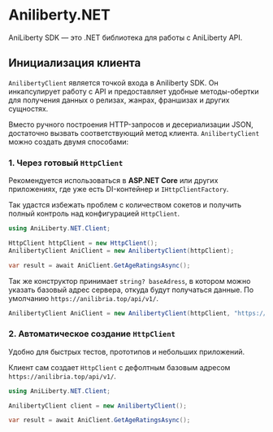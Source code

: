 # Aniliberty.NET
AniLiberty SDK  — это .NET библиотека для работы с AniLiberty API.

## Инициализация клиента

`AnilibertyClient` является точкой входа в Aniliberty SDK.
Он инкапсулирует работу с API и предоставляет удобные методы-обертки для получения данных о релизах, жанрах, франшизах и других сущностях.

Вместо ручного построения HTTP-запросов и десериализации JSON, достаточно вызвать соответствующий метод клиента. `AnilibertyClient` можно создать двумя способами:

### 1. Через готовый `HttpClient`

Рекомендуется использоваться в **ASP.NET Core** или других приложениях, где уже есть DI-контейнер и `IHttpClientFactory`.

Так удастся избежать проблем с количеством сокетов и получить полный контроль над конфигурацией `HttpClient`.

```csharp
using AniLiberty.NET.Client;

HttpClient httpClient = new HttpClient();
AnilibertyClient AniClient = new AnilibertyClient(httpClient);

var result = await AniClient.GetAgeRatingsAsync();
``` 

Так же конструктор принимает `string? baseAdress`, в котором можно указать базовый адрес сервера, откуда будут получаться данные. По умолчанию `https://anilibria.top/api/v1/`.

```csharp 
AnilibertyClient AniClient = new AnilibertyClient(httpClient, "https://aniliberty.top/api/v1/");
```

### 2. Автоматическое создание `HttpClient`

Удобно для быстрых тестов, прототипов и небольших приложений.

Клиент сам создает `HttpClient` с дефолтным базовым адресом `https://anilibria.top/api/v1/`.

```csharp 
using AniLiberty.NET.Client;

AnilibertyClient client = new AnilibertyClient();

var result = await AniClient.GetAgeRatingsAsync();
```
